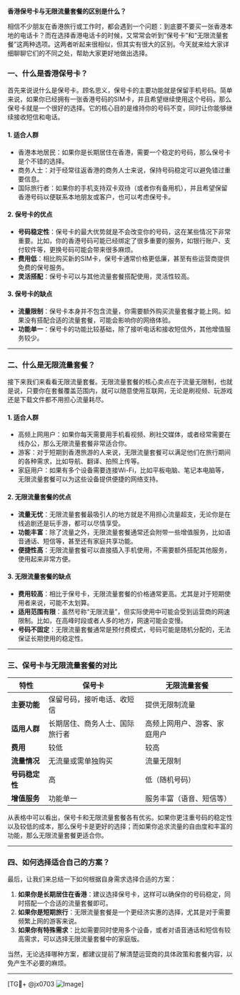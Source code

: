 **香港保号卡与无限流量套餐的区别是什么？**

相信不少朋友在香港旅行或工作时，都会遇到一个问题：到底要不要买一张香港本地的电话卡？而在选择香港电话卡的时候，又常常会听到“保号卡”和“无限流量套餐”这两种选项。这两者听起来很相似，但其实有很大的区别。今天就来给大家详细聊聊它们的不同之处，帮助大家更好地做出选择。

### 一、什么是香港保号卡？

首先来说说什么是保号卡。顾名思义，保号卡的主要功能就是保留手机号码。简单来说，如果你已经拥有一张香港号码的SIM卡，并且希望继续使用这个号码，那么保号卡就是一个很好的选择。它的核心目的是维持你的号码不变，同时让你能够继续接收短信和电话。

#### 1. **适合人群**
   - 香港本地居民：如果你是长期居住在香港，需要一个稳定的号码，那么保号卡是个不错的选择。
   - 商务人士：对于经常往返香港的商务人士来说，保持号码稳定可以避免错过重要信息。
   - 国际旅行者：如果你的手机支持双卡双待（或者你有备用机），并且希望保留香港号码以便联系本地朋友或客户，也可以考虑保号卡。

#### 2. **保号卡的优点**
   - **号码稳定性**：保号卡的最大优势就是不会改变你的号码，这在某些情况下非常重要。比如，你的香港号码可能已经绑定了很多重要的服务，如银行账户、支付软件等，更换号码可能会带来很多麻烦。
   - **费用低**：相比购买新的SIM卡，保号卡通常价格更低廉，甚至有些运营商提供免费的保号服务。
   - **灵活搭配**：保号卡可以与其他流量套餐搭配使用，灵活性较高。

#### 3. **保号卡的缺点**
   - **流量限制**：保号卡本身并不包含流量，你需要额外购买流量套餐才能上网。如果没有搭配合适的流量套餐，可能会影响你的网络体验。
   - **功能单一**：保号卡的功能比较基础，除了接听电话和接收短信外，其他增值服务较少。

---

### 二、什么是无限流量套餐？

接下来我们来看看无限流量套餐。无限流量套餐的核心卖点在于流量无限制，也就是说，只要你在套餐覆盖范围内，就可以随意使用互联网，无论是刷视频、玩游戏还是下载文件都不用担心流量耗尽。

#### 1. **适合人群**
   - 高频上网用户：如果你每天需要用手机看视频、刷社交媒体，或者经常需要在线办公，那么无限流量套餐非常适合你。
   - 游客：对于短期到香港旅游的人来说，无限流量套餐可以满足他们在旅行期间的各种需求，比如导航、翻译、拍照上传等。
   - 家庭用户：如果有多个设备需要连接Wi-Fi，比如平板电脑、笔记本电脑等，无限流量套餐可以为这些设备提供便捷的网络支持。

#### 2. **无限流量套餐的优点**
   - **流量无忧**：无限流量套餐最吸引人的地方就是不用担心流量超支，无论你是在线追剧还是玩手游，都可以尽情享受。
   - **功能丰富**：除了流量之外，无限流量套餐通常还会附带一些增值服务，比如语音通话、短信等，甚至还有家庭共享功能。
   - **便捷性高**：无限流量套餐可以直接插入手机使用，不需要额外搭配其他服务，使用起来非常方便。

#### 3. **无限流量套餐的缺点**
   - **费用较高**：相比于保号卡，无限流量套餐的价格通常更高。尤其是对于短期使用者来说，可能不太划算。
   - **适用范围有限**：虽然号称“无限流量”，但实际使用中可能会受到运营商的网速限制。比如，在高峰时段或者人多的地方，网速可能会变慢。
   - **号码不固定**：无限流量套餐通常是预付费模式，号码可能是随机分配的，无法保证长期使用的稳定性。

---

### 三、保号卡与无限流量套餐的对比

| 特性                | 保号卡                           | 无限流量套餐                     |
|---------------------|----------------------------------|----------------------------------|
| **主要功能**         | 保留号码，接听电话、收短信       | 提供无限制流量                   |
| **适用人群**         | 长期居住、商务人士、国际旅行者    | 高频上网用户、游客、家庭用户     |
| **费用**             | 较低                             | 较高                             |
| **流量情况**         | 无流量或需单独购买               | 流量无限制                       |
| **号码稳定性**       | 高                               | 低（随机号码）                   |
| **增值服务**         | 功能单一                         | 服务丰富（语音、短信等）          |

从表格中可以看出，保号卡和无限流量套餐各有优劣。如果你更注重号码的稳定性以及较低的成本，那么保号卡是更好的选择；而如果你追求流量的自由度和丰富的功能，那么无限流量套餐更适合你。

---

### 四、如何选择适合自己的方案？

最后，让我们来总结一下如何根据自身需求选择合适的方案：

1. **如果你是长期居住在香港**：建议选择保号卡，这样可以确保你的号码稳定，同时搭配一个合适的流量套餐即可。
2. **如果你是短期旅行**：无限流量套餐是一个更经济实惠的选择，尤其是对于需要频繁上网的游客来说。
3. **如果你有特殊需求**：比如需要同时使用多个设备，或者对语音通话和短信有较高需求，可以选择无限流量套餐中的家庭版。

当然，无论选择哪种方案，都建议提前了解清楚运营商的具体政策和套餐内容，以免产生不必要的麻烦。

---

[TG💪+ @jx0703 ![Image](https://github.com/user-attachments/assets/dbca1d08-cadb-493c-b0ec-ad6f7a83f270)]
